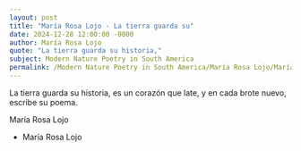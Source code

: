 ```yaml
---
layout: post
title: "María Rosa Lojo - La tierra guarda su"
date: 2024-12-28 12:00:00 -0000
author: María Rosa Lojo
quote: "La tierra guarda su historia,"
subject: Modern Nature Poetry in South America
permalink: /Modern Nature Poetry in South America/María Rosa Lojo/María Rosa Lojo - La tierra guarda su
---
```


La tierra guarda su historia,
es un corazón que late,
y en cada brote nuevo,
escribe su poema.

María Rosa Lojo

- María Rosa Lojo
